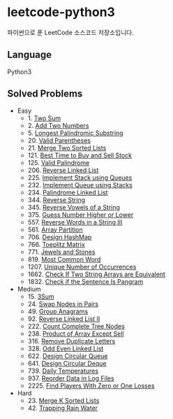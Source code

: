 # leetcode-python3
파이썬으로 푼 LeetCode 소스코드 저장소입니다.

## Language 
Python3

## Solved Problems
+ Easy
  + 1\. [Two Sum](https://github.com/Yiseull/leetcode-python3/blob/master/%EB%B0%B0%EC%97%B4/two_sum.py)
  + 2\. [Add Two Numbers](https://github.com/Yiseull/leetcode-python3/blob/master/%EC%97%B0%EA%B2%B0%20%EB%A6%AC%EC%8A%A4%ED%8A%B8/add_two_numbers.py)
  + 5\. [Longest Palindromic Substring](https://github.com/Yiseull/leetcode-python3/blob/master/%EB%AC%B8%EC%9E%90%EC%97%B4%20%EC%A1%B0%EC%9E%91/longest_palindromic_substring.py)
  + 20\. [Valid Parentheses](https://github.com/Yiseull/leetcode-python3/blob/master/%EC%8A%A4%ED%83%9D%2C%20%ED%81%90/valid_parentheses.py)
  + 21\. [Merge Two Sorted Lists](https://github.com/Yiseull/leetcode-python3/blob/master/%EC%97%B0%EA%B2%B0%20%EB%A6%AC%EC%8A%A4%ED%8A%B8/merge_two_sorted_lists.py)
  + 121\. [Best Time to Buy and Sell Stock](https://github.com/Yiseull/leetcode-python3/blob/master/%EB%B0%B0%EC%97%B4/best_time_to_buy_and_sell_stock.py)
  + 125\. [Valid Palindrome](https://github.com/Yiseull/leetcode-python3/blob/master/%EB%AC%B8%EC%9E%90%EC%97%B4%20%EC%A1%B0%EC%9E%91/valid_palindrome.py)
  + 206\. [Reverse Linked List](https://github.com/Yiseull/leetcode-python3/blob/master/%EC%97%B0%EA%B2%B0%20%EB%A6%AC%EC%8A%A4%ED%8A%B8/reverse_linked_list.py)
  + 225\. [Implement Stack using Queues](https://github.com/Yiseull/leetcode-python3/blob/master/%EC%8A%A4%ED%83%9D%2C%20%ED%81%90/implement_stack_using_queues.py)
  + 232\. [Implement Queue using Stacks](https://github.com/Yiseull/leetcode-python3/blob/master/%EC%8A%A4%ED%83%9D%2C%20%ED%81%90/implement_queue_using_stacks.py)
  + 234\. [Palindrome Linked List](https://github.com/Yiseull/leetcode-python3/blob/master/%EC%97%B0%EA%B2%B0%20%EB%A6%AC%EC%8A%A4%ED%8A%B8/palindrome_linked_list.py)
  + 344\. [Reverse String](https://github.com/Yiseull/leetcode-python3/blob/master/%EB%AC%B8%EC%9E%90%EC%97%B4%20%EC%A1%B0%EC%9E%91/reverse_string.py)
  + 345\. [Reverse Vowels of a String](https://github.com/Yiseull/leetcode-python3/blob/master/reverse_vowels_of_string.py)
  + 375\. [Guess Number Higher or Lower](https://github.com/Yiseull/leetcode-python3/blob/master/guess_number_higher_or_lower.py)
  + 557\. [Reverse Words in a String III](https://github.com/Yiseull/leetcode-python3/blob/master/reverse_words_in_a_string3.py)
  + 561\. [Array Partition](https://github.com/Yiseull/leetcode-python3/blob/master/%EB%B0%B0%EC%97%B4/array_partition.py)
  + 706\. [Design HashMap](https://github.com/Yiseull/leetcode-python3/blob/master/%ED%95%B4%EC%8B%9C%20%ED%85%8C%EC%9D%B4%EB%B8%94/design_hashmap_submissions.py)
  + 766\. [Toeplitz Matrix](https://github.com/Yiseull/leetcode-python3/blob/master/toeplitz_matrix.py)
  + 771\. [Jewels and Stones](https://github.com/Yiseull/leetcode-python3/blob/master/jewels_and_stones.py)
  + 819\. [Most Common Word](https://github.com/Yiseull/leetcode-python3/blob/master/%EB%AC%B8%EC%9E%90%EC%97%B4%20%EC%A1%B0%EC%9E%91/most_common_word.py)
  + 1207\. [Unique Number of Occurrences](https://github.com/Yiseull/leetcode-python3/blob/master/unique_number_of_occurrences.py)
  + 1662\. [Check If Two String Arrays are Equivalent](https://github.com/Yiseull/leetcode-python3/blob/master/check_if_two_string_arrays_are_equivalent.py)
  + 1832\. [Check if the Sentence Is Pangram](https://github.com/Yiseull/leetcode-python3/blob/master/check_if_the_sentence_is_pangram.py)
+ Medium
  + 15\. [3Sum](https://github.com/Yiseull/leetcode-python3/blob/master/%EB%B0%B0%EC%97%B4/3Sum.py)
  + 24\. [Swap Nodes in Pairs](https://github.com/Yiseull/leetcode-python3/blob/master/%EC%97%B0%EA%B2%B0%20%EB%A6%AC%EC%8A%A4%ED%8A%B8/swap_nodes_in_pairs.py)
  + 49\. [Group Anagrams](https://github.com/Yiseull/leetcode-python3/blob/master/%EB%AC%B8%EC%9E%90%EC%97%B4%20%EC%A1%B0%EC%9E%91/group_anagrams.py)
  + 92\. [Reverse Linked List II](https://github.com/Yiseull/leetcode-python3/blob/master/%EC%97%B0%EA%B2%B0%20%EB%A6%AC%EC%8A%A4%ED%8A%B8/reverse_linked_list2.py)
  + 222\. [Count Complete Tree Nodes](https://github.com/Yiseull/leetcode-python3/blob/master/count_complete_tree_nodes.py)
  + 238\. [Product of Array Except Sell](https://github.com/Yiseull/leetcode-python3/blob/master/%EB%B0%B0%EC%97%B4/product_of_array_except_self.py)
  + 316\. [Remove Duplicate Letters](https://github.com/Yiseull/leetcode-python3/blob/master/%EC%8A%A4%ED%83%9D%2C%20%ED%81%90/remove_duplicate_letters.py)
  + 328\. [Odd Even Linked List](https://github.com/Yiseull/leetcode-python3/blob/master/%EC%97%B0%EA%B2%B0%20%EB%A6%AC%EC%8A%A4%ED%8A%B8/odd_even_linked_list.py)
  + 622\. [Design Circular Queue](https://github.com/Yiseull/leetcode-python3/blob/master/%EC%8A%A4%ED%83%9D%2C%20%ED%81%90/design_circular_queue.py)
  + 641\. [Design Circular Deque](https://github.com/Yiseull/leetcode-python3/blob/master/%EB%8D%B0%ED%81%AC%2C%20%EC%9A%B0%EC%84%A0%EC%88%9C%EC%9C%84%20%ED%81%90/design_circular_deque.py)
  + 739\. [Daily Temperatures](https://github.com/Yiseull/leetcode-python3/blob/master/%EC%8A%A4%ED%83%9D%2C%20%ED%81%90/daily_temperatures.py)
  + 937\. [Reorder Data in Log Files](https://github.com/Yiseull/leetcode-python3/blob/master/%EB%AC%B8%EC%9E%90%EC%97%B4%20%EC%A1%B0%EC%9E%91/reorder_log_files.py)
  + 2225\. [Find Players With Zero or One Losses](https://github.com/Yiseull/leetcode-python3/blob/master/find_players_with_zero_or_one_losses.py)
+ Hard
  + 23\. [Merge K Sorted Lists](https://github.com/Yiseull/leetcode-python3/blob/master/%EB%8D%B0%ED%81%AC%2C%20%EC%9A%B0%EC%84%A0%EC%88%9C%EC%9C%84%20%ED%81%90/merge_k_sorted_submissions.py)
  + 42\. [Trapping Rain Water](https://github.com/Yiseull/leetcode-python3/blob/master/%EB%B0%B0%EC%97%B4/trapping_rain_water.py)
